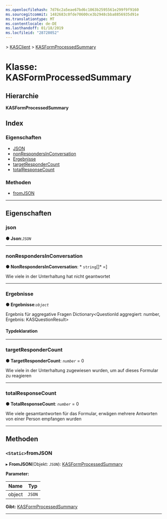 ```yaml
---
ms.openlocfilehash: 7d76c2a5eae67bd6c1063b2595561e299f9f9160
ms.sourcegitcommit: 1482683c0fde70600ce3b2948cbba8856935d91e
ms.translationtype: MT
ms.contentlocale: de-DE
ms.lasthandoff: 01/18/2019
ms.locfileid: "28728052"
---
```

[](../README.md) > [KASClient](../modules/kasclient.md) > [KASFormProcessedSummary](../classes/kasclient.kasformprocessedsummary.md)

# <a name="class-kasformprocessedsummary"></a>Klasse: KASFormProcessedSummary

## <a name="hierarchy"></a>Hierarchie

**KASFormProcessedSummary**

## <a name="index"></a>Index 

### <a name="properties"></a>Eigenschaften

* [JSON](kasclient.kasformprocessedsummary.md#json)
* [nonRespondersInConversation](kasclient.kasformprocessedsummary.md#nonrespondersinconversation)
* [Ergebnisse](kasclient.kasformprocessedsummary.md#results)
* [targetResponderCount](kasclient.kasformprocessedsummary.md#targetrespondercount)
* [totalResponseCount](kasclient.kasformprocessedsummary.md#totalresponsecount)
### <a name="methods"></a>Methoden

* [fromJSON](kasclient.kasformprocessedsummary.md#fromjson)

---

## <a name="properties"></a>Eigenschaften

<a id="json"></a>

###  <a name="json"></a>json

**● Json**:*`JSON`*

___

<a id="nonrespondersinconversation"></a>

###  <a name="nonrespondersinconversation"></a>nonRespondersInConversation

**● NonRespondersInConversation**: * `string`[]* =]

Wie viele in der Unterhaltung hat nicht geantwortet

___

<a id="results"></a>

###  <a name="results"></a>Ergebnisse

**● Ergebnisse**:*`object`*

Ergebnis für aggregative Fragen Dictionary<QuestionId aggregiert: number, Ergebnis: KASQuestionResult>
#### <a name="type-declaration"></a>Typdeklaration

___

<a id="targetrespondercount"></a>

###  <a name="targetrespondercount"></a>targetResponderCount

**● TargetResponderCount**: *`number`* = 0

Wie viele in der Unterhaltung zugewiesen wurden, um auf dieses Formular zu reagieren

___

<a id="totalresponsecount"></a>

###  <a name="totalresponsecount"></a>totalResponseCount

**● TotalResponseCount**: *`number`* = 0

Wie viele gesamtantworten für das Formular, erwägen mehrere Antworten von einer Person empfangen wurden

___

## <a name="methods"></a>Methoden

<a id="fromjson"></a>

### <a name="static-fromjson"></a>`<Static>`fromJSON

▸ **FromJSON**(Objekt: *`JSON`*): [KASFormProcessedSummary](kasclient.kasformprocessedsummary.md)

**Parameter:**

| Name | Typ |
| ------ | ------ |
| object | `JSON` |

**Gibt:** [KASFormProcessedSummary](kasclient.kasformprocessedsummary.md)

___

